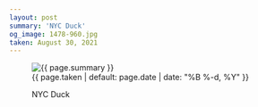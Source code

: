 ```yaml
---
layout: post
summary: 'NYC Duck'
og_image: 1478-960.jpg
taken: August 30, 2021
---
```


<figure class="post">
 <img alt="{{ page.summary }}" sizes="(min-width: 700px) 50vw, calc(100vw - 2rem)" src="{{ site.assets_url }}/1478-480.jpg" srcset="{{ site.assets_url }}/1478-240.jpg 240w, {{ site.assets_url }}/1478-480.jpg 480w, {{ site.assets_url }}/1478-720.jpg 720w, {{ site.assets_url }}/1478-960.jpg 960w"/>
 <figcaption>
  <time>
   {{ page.taken | default: page.date | date: "%B %-d, %Y" }}
  </time>
  <p>
   NYC Duck
  </p>
 </figcaption>
</figure>
